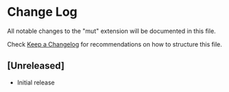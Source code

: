 # Change Log

All notable changes to the "mut" extension will be documented in this file.

Check [Keep a Changelog](http://keepachangelog.com/) for recommendations on how to structure this file.

## [Unreleased]

- Initial release
